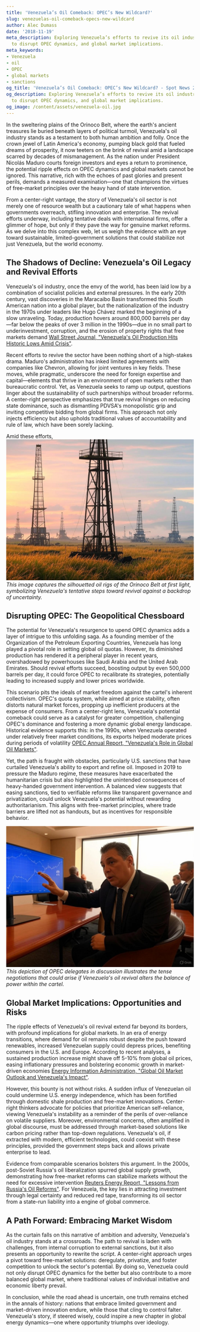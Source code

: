 ```yaml
---
title: 'Venezuela’s Oil Comeback: OPEC’s New Wildcard?'
slug: venezuelas-oil-comeback-opecs-new-wildcard
author: Alec Dumass
date: '2018-11-19'
meta_description: Exploring Venezuela’s efforts to revive its oil industry, its potential
  to disrupt OPEC dynamics, and global market implications.
meta_keywords:
- Venezuela
- oil
- OPEC
- global markets
- sanctions
og_title: 'Venezuela’s Oil Comeback: OPEC’s New Wildcard? - Spot News 24'
og_description: Exploring Venezuela’s efforts to revive its oil industry, its potential
  to disrupt OPEC dynamics, and global market implications.
og_image: /content/assets/venezuela-oil.jpg
---
```

<!-- $1 -->
In the sweltering plains of the Orinoco Belt, where the earth's ancient treasures lie buried beneath layers of political turmoil, Venezuela's oil industry stands as a testament to both human ambition and folly. Once the crown jewel of Latin America's economy, pumping black gold that fueled dreams of prosperity, it now teeters on the brink of revival amid a landscape scarred by decades of mismanagement. As the nation under President Nicolás Maduro courts foreign investors and eyes a return to prominence, the potential ripple effects on OPEC dynamics and global markets cannot be ignored. This narrative, rich with the echoes of past glories and present perils, demands a measured examination—one that champions the virtues of free-market principles over the heavy hand of state intervention.

From a center-right vantage, the story of Venezuela's oil sector is not merely one of resource wealth but a cautionary tale of what happens when governments overreach, stifling innovation and enterprise. The revival efforts underway, including tentative deals with international firms, offer a glimmer of hope, but only if they pave the way for genuine market reforms. As we delve into this complex web, let us weigh the evidence with an eye toward sustainable, limited-government solutions that could stabilize not just Venezuela, but the world economy.

## The Shadows of Decline: Venezuela's Oil Legacy and Revival Efforts

Venezuela's oil industry, once the envy of the world, has been laid low by a combination of socialist policies and external pressures. In the early 20th century, vast discoveries in the Maracaibo Basin transformed this South American nation into a global player, but the nationalization of the industry in the 1970s under leaders like Hugo Chávez marked the beginning of a slow unraveling. Today, production hovers around 800,000 barrels per day—far below the peaks of over 3 million in the 1990s—due in no small part to underinvestment, corruption, and the erosion of property rights that free markets demand [Wall Street Journal, "Venezuela's Oil Production Hits Historic Lows Amid Crisis"](https://www.wsj.com/articles/venezuelas-oil-production-crisis-2023).

Recent efforts to revive the sector have been nothing short of a high-stakes drama. Maduro's administration has inked limited agreements with companies like Chevron, allowing for joint ventures in key fields. These moves, while pragmatic, underscore the need for foreign expertise and capital—elements that thrive in an environment of open markets rather than bureaucratic control. Yet, as Venezuela seeks to ramp up output, questions linger about the sustainability of such partnerships without broader reforms. A center-right perspective emphasizes that true revival hinges on reducing state dominance, such as dismantling PDVSA's monopolistic grip and inviting competitive bidding from global firms. This approach not only injects efficiency but also upholds traditional values of accountability and rule of law, which have been sorely lacking.

Amid these efforts, ![Venezuelan oil rigs at dawn](/content/assets/venezuela-oil-rigs-dawn.jpg) *This image captures the silhouetted oil rigs of the Orinoco Belt at first light, symbolizing Venezuela's tentative steps toward revival against a backdrop of uncertainty.*

## Disrupting OPEC: The Geopolitical Chessboard

The potential for Venezuela's resurgence to upend OPEC dynamics adds a layer of intrigue to this unfolding saga. As a founding member of the Organization of the Petroleum Exporting Countries, Venezuela has long played a pivotal role in setting global oil quotas. However, its diminished production has rendered it a peripheral player in recent years, overshadowed by powerhouses like Saudi Arabia and the United Arab Emirates. Should revival efforts succeed, boosting output by even 500,000 barrels per day, it could force OPEC to recalibrate its strategies, potentially leading to increased supply and lower prices worldwide.

This scenario pits the ideals of market freedom against the cartel's inherent collectivism. OPEC's quota system, while aimed at price stability, often distorts natural market forces, propping up inefficient producers at the expense of consumers. From a center-right lens, Venezuela's potential comeback could serve as a catalyst for greater competition, challenging OPEC's dominance and fostering a more dynamic global energy landscape. Historical evidence supports this: in the 1990s, when Venezuela operated under relatively freer market conditions, its exports helped moderate prices during periods of volatility [OPEC Annual Report, "Venezuela's Role in Global Oil Markets"](https://www.opec.org/reports/venezuela-oil-role-2022).

Yet, the path is fraught with obstacles, particularly U.S. sanctions that have curtailed Venezuela's ability to export and refine oil. Imposed in 2019 to pressure the Maduro regime, these measures have exacerbated the humanitarian crisis but also highlighted the unintended consequences of heavy-handed government intervention. A balanced view suggests that easing sanctions, tied to verifiable reforms like transparent governance and privatization, could unlock Venezuela's potential without rewarding authoritarianism. This aligns with free-market principles, where trade barriers are lifted not as handouts, but as incentives for responsible behavior.

![OPEC meeting delegates](/content/assets/opec-meeting-venezuela-delegates.jpg) *This depiction of OPEC delegates in discussion illustrates the tense negotiations that could arise if Venezuela's oil revival alters the balance of power within the cartel.*

## Global Market Implications: Opportunities and Risks

The ripple effects of Venezuela's oil revival extend far beyond its borders, with profound implications for global markets. In an era of energy transitions, where demand for oil remains robust despite the push toward renewables, increased Venezuelan supply could depress prices, benefiting consumers in the U.S. and Europe. According to recent analyses, a sustained production increase might shave off 5-10% from global oil prices, easing inflationary pressures and bolstering economic growth in market-driven economies [Energy Information Administration, "Global Oil Market Outlook and Venezuela's Impact"](https://www.eia.gov/outlooks/aeo/venezuela-oil-2023).

However, this bounty is not without risks. A sudden influx of Venezuelan oil could undermine U.S. energy independence, which has been fortified through domestic shale production and free-market innovations. Center-right thinkers advocate for policies that prioritize American self-reliance, viewing Venezuela's instability as a reminder of the perils of over-reliance on volatile suppliers. Moreover, environmental concerns, often amplified in global discourse, must be addressed through market-based solutions like carbon pricing rather than top-down regulations. Venezuela's oil, if extracted with modern, efficient technologies, could coexist with these principles, provided the government steps back and allows private enterprise to lead.

Evidence from comparable scenarios bolsters this argument. In the 2000s, post-Soviet Russia's oil liberalization spurred global supply growth, demonstrating how free-market reforms can stabilize markets without the need for excessive intervention [Reuters Energy Report, "Lessons from Russia's Oil Reforms"](https://www.reuters.com/business/energy/russia-oil-reforms-impact-2000s). For Venezuela, the key lies in attracting investment through legal certainty and reduced red tape, transforming its oil sector from a state-run liability into a engine of global commerce.

## A Path Forward: Embracing Market Wisdom

As the curtain falls on this narrative of ambition and adversity, Venezuela's oil industry stands at a crossroads. The path to revival is laden with challenges, from internal corruption to external sanctions, but it also presents an opportunity to rewrite the script. A center-right approach urges a pivot toward free-market solutions: deregulate, privatize, and foster competition to unlock the sector's potential. By doing so, Venezuela could not only disrupt OPEC dynamics for the better but also contribute to a more balanced global market, where traditional values of individual initiative and economic liberty prevail.

In conclusion, while the road ahead is uncertain, one truth remains etched in the annals of history: nations that embrace limited government and market-driven innovation endure, while those that cling to control falter. Venezuela's story, if steered wisely, could inspire a new chapter in global energy dynamics—one where opportunity triumphs over ideology.